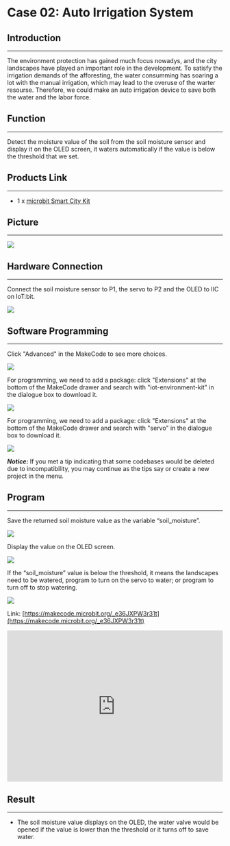 # Case 02: Auto Irrigation System 



##  Introduction
---

The environment protection has gained much focus nowadys, and the city landscapes have played an important role in the development. To satisfy the irrigation demands of the afforesting, the water consumming has soaring a lot with the manual irrigation, which may lead to the overuse of the warter resourse. Therefore, we could make an auto irrigation device to save both the water and the labor force. 

##  Function

---

Detect the moisture value of the soil from the soil moisture sensor and display it on the OLED screen, it waters automatically if the value is below the threshold that we set. 

## Products Link
---
- 1 x [microbit Smart City Kit](https://www.elecfreaks.com/micro-bit-smart-city-kit-without-micro-bit-board.html)

## Picture
---

![](./images/microbit-Smart-City-Kit-case-01-02.png)


## Hardware Connection 
---

Connect the soil moisture sensor to P1,  the servo to P2 and the OLED to IIC on IoT:bit. 


![](./images/microbit-Smart-City-Kit-case-02-03.png)


## Software Programming 

---

Click "Advanced" in the MakeCode to see more choices.

![](./images/microbit-Smart-City-Kit-case-01-04.png)

For programming, we need to add a package: click "Extensions" at the bottom of the MakeCode drawer and search with "iot-environment-kit" in the dialogue box to download it. 

![](./images/microbit-Smart-City-Kit-case-01-05.png)

For programming, we need to add a package: click "Extensions" at the bottom of the MakeCode drawer and search with "servo" in the dialogue box to download it. 

![](./images/microbit-Smart-City-Kit-case-01-06.png)

***Notice:*** If you met a tip indicating that some codebases would be deleted due to incompatibility, you may continue as the tips say or create a new project in the menu. 

## Program 

---
Save the returned soil moisture value as the variable “soil_moisture”. 

![](./images/microbit-Smart-City-Kit-case-02-07.png)

Display the value on the OLED screen. 

![](./images/microbit-Smart-City-Kit-case-02-08.png)

If the “soil_moisture” value is below the threshold, it means the landscapes need to be watered, program to turn on the servo to water; or program to turn off to stop watering. 

![](./images/microbit-Smart-City-Kit-case-02-09.png)


Link: [https://makecode.microbit.org/_e36JXPW3r31t](https://makecode.microbit.org/_e36JXPW3r31t)

<div style="position:relative;height:0;padding-bottom:70%;overflow:hidden;">
<iframe style="position:absolute;top:0;left:0;width:100%;height:100%;" src="https://makecode.microbit.org/#pub:https://makecode.microbit.org/_e36JXPW3r31t" frameborder="0" sandbox="allow-popups allow-forms allow-scripts allow-same-origin">
</iframe>
</div>  


## Result
---
- The soil moisture value displays on the OLED, the water valve would be opened if the value is lower than the threshold or it turns off to save water. 



